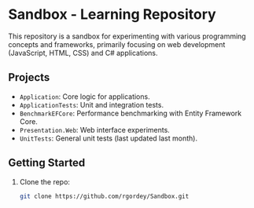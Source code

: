 # Sandbox - Learning Repository

This repository is a sandbox for experimenting with various programming concepts and frameworks, primarily focusing on web development (JavaScript, HTML, CSS) and C# applications.

## Projects
- `Application`: Core logic for applications.
- `ApplicationTests`: Unit and integration tests.
- `BenchmarkEFCore`: Performance benchmarking with Entity Framework Core.
- `Presentation.Web`: Web interface experiments.
- `UnitTests`: General unit tests (last updated last month).

## Getting Started
1. Clone the repo:
   ```bash
   git clone https://github.com/rgordey/Sandbox.git
